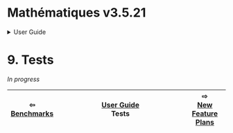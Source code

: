 # Mathématiques v3.5.21


<details>

<summary>User Guide</summary>

1. [About](../about/README.md)<br>
2. [License](../license/README.md)<br>
3. [Release Notes](../release-notes/README.md)<br>
4. [Installation](../installation/README.md)<br>
5. [Makefile / Using Mathématiques](../using-mathematiques/README.md)<br>
6. [Code Examples](../examples/README.md)<br>
7. [Coding Guide / Syntax](../coding-guide/README.md)<br>
8. [Benchmarks](../benchmarks/README.md)<br>
9. _Tests_ <br>
10. [New Feature Plans](../feature-schedule/README.md)<br>
11. [Developer Guide](../developer-guide/README.md)<br>


</details>



# 9. Tests

*In progress*






| ⇦ <br />[Benchmarks](../benchmarks/README.md)  | [User Guide](../README.md)<br />Tests<br /><img width=1000/> | ⇨ <br />[New Feature Plans](../feature-schedule/README.md)   |
| ------------ | :-------------------------------: | ------------ |

